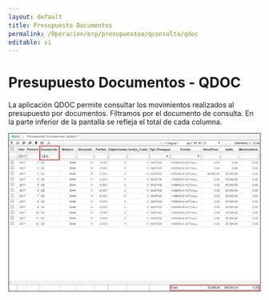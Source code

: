 ```yaml
---
layout: default
title: Presupuesto Documentos
permalink: /Operacion/erp/presupuestoo/qconsulta/qdoc
editable: si
---
```


# Presupuesto Documentos - QDOC

La aplicación QDOC permite consultar los movimientos realizados al presupuesto por documentos. Filtramos por el documento de consulta. En la parte inferior de la pantalla se refleja el total de cada columna.   

![](qdoc.png)